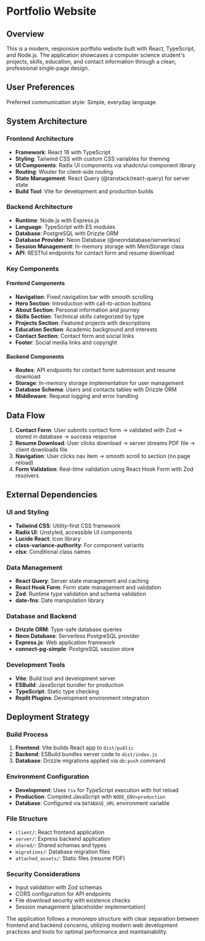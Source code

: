 # Portfolio Website

## Overview

This is a modern, responsive portfolio website built with React, TypeScript, and Node.js. The application showcases a computer science student's projects, skills, education, and contact information through a clean, professional single-page design.

## User Preferences

Preferred communication style: Simple, everyday language.

## System Architecture

### Frontend Architecture
- **Framework**: React 18 with TypeScript
- **Styling**: Tailwind CSS with custom CSS variables for theming
- **UI Components**: Radix UI components via shadcn/ui component library
- **Routing**: Wouter for client-side routing
- **State Management**: React Query (@tanstack/react-query) for server state
- **Build Tool**: Vite for development and production builds

### Backend Architecture
- **Runtime**: Node.js with Express.js
- **Language**: TypeScript with ES modules
- **Database**: PostgreSQL with Drizzle ORM
- **Database Provider**: Neon Database (@neondatabase/serverless)
- **Session Management**: In-memory storage with MemStorage class
- **API**: RESTful endpoints for contact form and resume download

### Key Components

#### Frontend Components
- **Navigation**: Fixed navigation bar with smooth scrolling
- **Hero Section**: Introduction with call-to-action buttons
- **About Section**: Personal information and journey
- **Skills Section**: Technical skills categorized by type
- **Projects Section**: Featured projects with descriptions
- **Education Section**: Academic background and interests
- **Contact Section**: Contact form and social links
- **Footer**: Social media links and copyright

#### Backend Components
- **Routes**: API endpoints for contact form submission and resume download
- **Storage**: In-memory storage implementation for user management
- **Database Schema**: Users and contacts tables with Drizzle ORM
- **Middleware**: Request logging and error handling

## Data Flow

1. **Contact Form**: User submits contact form → validated with Zod → stored in database → success response
2. **Resume Download**: User clicks download → server streams PDF file → client downloads file
3. **Navigation**: User clicks nav item → smooth scroll to section (no page reload)
4. **Form Validation**: Real-time validation using React Hook Form with Zod resolvers

## External Dependencies

### UI and Styling
- **Tailwind CSS**: Utility-first CSS framework
- **Radix UI**: Unstyled, accessible UI components
- **Lucide React**: Icon library
- **class-variance-authority**: For component variants
- **clsx**: Conditional class names

### Data Management
- **React Query**: Server state management and caching
- **React Hook Form**: Form state management and validation
- **Zod**: Runtime type validation and schema validation
- **date-fns**: Date manipulation library

### Database and Backend
- **Drizzle ORM**: Type-safe database queries
- **Neon Database**: Serverless PostgreSQL provider
- **Express.js**: Web application framework
- **connect-pg-simple**: PostgreSQL session store

### Development Tools
- **Vite**: Build tool and development server
- **ESBuild**: JavaScript bundler for production
- **TypeScript**: Static type checking
- **Replit Plugins**: Development environment integration

## Deployment Strategy

### Build Process
1. **Frontend**: Vite builds React app to `dist/public`
2. **Backend**: ESBuild bundles server code to `dist/index.js`
3. **Database**: Drizzle migrations applied via `db:push` command

### Environment Configuration
- **Development**: Uses `tsx` for TypeScript execution with hot reload
- **Production**: Compiled JavaScript with `NODE_ENV=production`
- **Database**: Configured via `DATABASE_URL` environment variable

### File Structure
- `client/`: React frontend application
- `server/`: Express backend application
- `shared/`: Shared schemas and types
- `migrations/`: Database migration files
- `attached_assets/`: Static files (resume PDF)

### Security Considerations
- Input validation with Zod schemas
- CORS configuration for API endpoints
- File download security with existence checks
- Session management (placeholder implementation)

The application follows a monorepo structure with clear separation between frontend and backend concerns, utilizing modern web development practices and tools for optimal performance and maintainability.